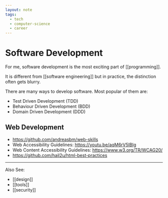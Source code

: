 ```yaml
---
layout: note
tags:
  - tech
  - computer-science
  - career
---
```


# Software Development

For me, software development is the most exciting part of [[programming]].

It is different from [[software engineering]] but in practice, the distinction often gets blurry.

There are many ways to develop software. Most popular of them are:

- Test Driven Development (TDD)
- Behaviour Driven Development (BDD)
- Domain Driven Development (DDD)

## Web Development

- https://github.com/andreasbm/web-skills
- Web Accessibility Guidelines: https://youtu.be/aqM6rV5IBlg
- Web Content Accessibility Guidelines: https://www.w3.org/TR/WCAG20/
- https://github.com/hail2u/html-best-practices

---

Also See:

- [[design]]
- [[tools]]
- [[security]]
